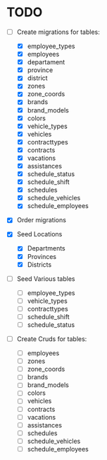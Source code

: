 # TODO

- [ ] Create migrations for tables:
  - [x] employee_types
  - [x] employees
  - [x] departament
  - [x] province
  - [x] district
  - [x] zones
  - [x] zone_coords
  - [x] brands
  - [x] brand_models
  - [x] colors
  - [x] vehicle_types
  - [x] vehicles
  - [x] contracttypes
  - [x] contracts
  - [x] vacations
  - [x] assistances
  - [x] schedule_status
  - [x] schedule_shift
  - [x] schedules
  - [x] schedule_vehicles
  - [x] schedule_employees

- [x] Order migrations

- [x] Seed Locations
  - [x] Departments
  - [x] Provinces
  - [x] Districts

- [ ] Seed Various tables
  - [ ] employee_types
  - [ ] vehicle_types
  - [ ] contracttypes
  - [ ] schedule_shift
  - [ ] schedule_status

- [ ] Create Cruds for tables:
  - [ ] employees
  - [ ] zones
  - [ ] zone_coords
  - [ ] brands
  - [ ] brand_models
  - [ ] colors
  - [ ] vehicles
  - [ ] contracts
  - [ ] vacations
  - [ ] assistances
  - [ ] schedules
  - [ ] schedule_vehicles
  - [ ] schedule_employees
